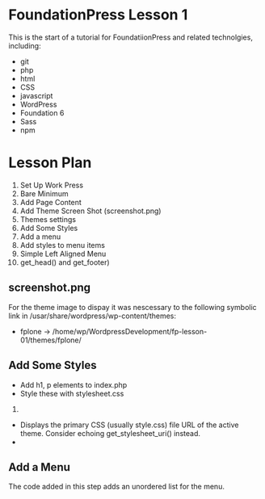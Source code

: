 # FoundationPress Lesson 1

This is the start of a tutorial for FoundatiionPress and related
technolgies, including:

* git
* php
* html
* CSS
* javascript
* WordPress
* Foundation 6
* Sass
* npm

# Lesson Plan

1. Set Up Work Press
1. Bare Minimum
1. Add Page Content
1. Add Theme Screen Shot (screenshot.png)
1. Themes settings
1. Add Some Styles
1. Add a menu
1. Add styles to menu items
  1. Simple Left Aligned Menu
1. get_head() and get_footer)

## screenshot.png

For the theme image to dispay it was nescessary to the following symbolic
link in /usar/share/wordpress/wp-content/themes:

* fplone -> /home/wp/WordpressDevelopment/fp-lesson-01/themes/fplone/

## Add Some Styles

* Add h1, p elements to index.php
* Style these with stylesheet.css

1. <?php bloginfo( 'stylesheet_url' ); ?>
  * Displays the primary CSS (usually style.css) file URL of the active theme. Consider echoing get_stylesheet_uri() instead.
  * <?php echo get_stylesheet_uri(); ?>

## Add a Menu

The code added in this step adds an unordered list for the menu.

